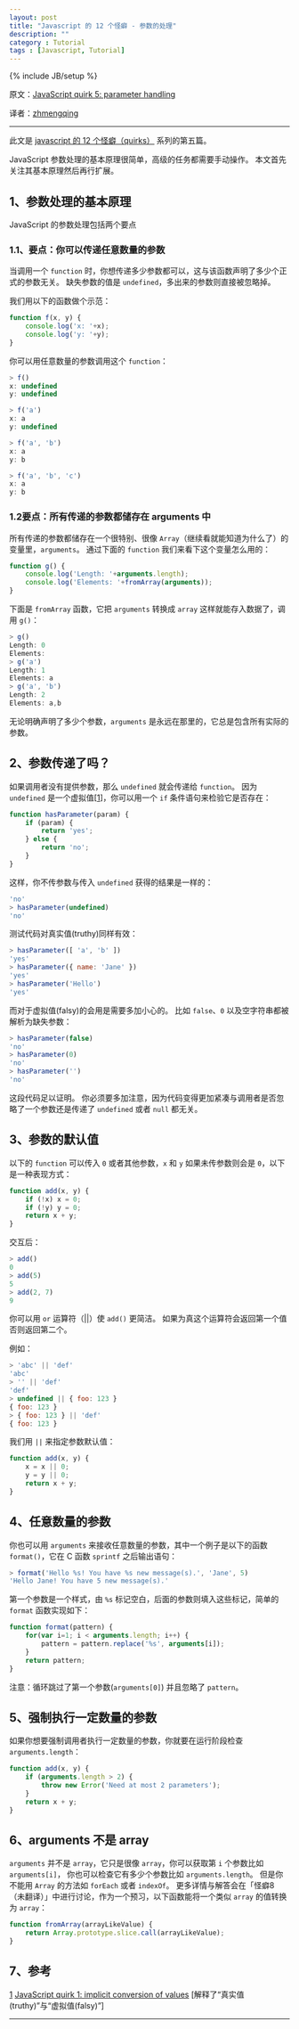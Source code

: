 ```yaml
---
layout: post
title: "Javascript 的 12 个怪癖 - 参数的处理"
description: ""
category : Tutorial
tags : [Javascript, Tutorial]
---
```

{% include JB/setup %}


原文：[JavaScript quirk 5: parameter handling](http://www.2ality.com/2013/05/quirk-parameters.html)

译者：[zhmengqing](http://me.9tech.cn/index.php/homepage/main/96622)

----------------------------------------------------

此文是 [javascript 的 12 个怪癖（quirks）](http://justjavac.com/javascript/2013/04/08/12-javascript-quirks.html) 系列的第五篇。

JavaScript 参数处理的基本原理很简单，高级的任务都需要手动操作。
本文首先关注其基本原理然后再行扩展。

## 1、参数处理的基本原理

JavaScript 的参数处理包括两个要点

### 1.1、要点：你可以传递任意数量的参数

当调用一个 `function` 时，你想传递多少参数都可以，这与该函数声明了多少个正式的参数无关。
缺失参数的值是 `undefined`，多出来的参数则直接被忽略掉。

我们用以下的函数做个示范：

```javascript
function f(x, y) {
    console.log('x: '+x);
    console.log('y: '+y);
}
```

你可以用任意数量的参数调用这个 `function`：

```javascript
> f()
x: undefined
y: undefined

> f('a')
x: a
y: undefined

> f('a', 'b')
x: a
y: b

> f('a', 'b', 'c')
x: a
y: b
```

### 1.2要点：所有传递的参数都储存在 arguments 中

所有传递的参数都储存在一个很特别、很像 `Array`（继续看就能知道为什么了）的变量里，`arguments`。
通过下面的 `function` 我们来看下这个变量怎么用的：

```javascript
function g() {
    console.log('Length: '+arguments.length);
    console.log('Elements: '+fromArray(arguments));
}
```

下面是 `fromArray` 函数，它把 `arguments` 转换成 `array` 这样就能存入数据了，调用 `g()`：

```javascript
> g()
Length: 0
Elements:
> g('a')
Length: 1
Elements: a
> g('a', 'b')
Length: 2
Elements: a,b
```

无论明确声明了多少个参数，`arguments` 是永远在那里的，它总是包含所有实际的参数。

## 2、参数传递了吗？

如果调用者没有提供参数，那么 `undefined` 就会传递给 `function`。
因为 `undefined` 是一个虚拟值[[1][]]，你可以用一个 `if` 条件语句来检验它是否存在：

```javascript
function hasParameter(param) {
    if (param) {
        return 'yes';
    } else {
        return 'no';
    }
}
```

这样，你不传参数与传入 `undefined` 获得的结果是一样的：

```javascript
'no'
> hasParameter(undefined)
'no'
```

测试代码对真实值(truthy)同样有效：

```javascript
> hasParameter([ 'a', 'b' ])
'yes'
> hasParameter({ name: 'Jane' })
'yes'
> hasParameter('Hello')
'yes'
```

而对于虚拟值(falsy)的会用是需要多加小心的。
比如 `false`、`0` 以及空字符串都被解析为缺失参数：

```javascript
> hasParameter(false)
'no'
> hasParameter(0)
'no'
> hasParameter('')
'no'
```

这段代码足以证明。
你必须要多加注意，因为代码变得更加紧凑与调用者是否忽略了一个参数还是传递了 `undefined` 或者 `null` 都无关。

## 3、参数的默认值

以下的 `function` 可以传入 `0` 或者其他参数，`x` 和 `y` 如果未传参数则会是 `0`，以下是一种表现方式：

```javascript
function add(x, y) {
    if (!x) x = 0;
    if (!y) y = 0;
    return x + y;
}
```

交互后：

```javascript
> add()
0
> add(5)
5
> add(2, 7)
9
```

你可以用 `or` 运算符（||）使 `add()` 更简洁。
如果为真这个运算符会返回第一个值否则返回第二个。

例如：

```javascript
> 'abc' || 'def'
'abc'
> '' || 'def'
'def'
> undefined || { foo: 123 }
{ foo: 123 }
> { foo: 123 } || 'def'
{ foo: 123 }
```

我们用 `||` 来指定参数默认值：

```javascript
function add(x, y) {
    x = x || 0;
    y = y || 0;
    return x + y;
}
```

## 4、任意数量的参数

你也可以用 `arguments` 来接收任意数量的参数，其中一个例子是以下的函数 `format()`，它在 C 函数 `sprintf` 之后输出语句：

```javascript
> format('Hello %s! You have %s new message(s).', 'Jane', 5)
'Hello Jane! You have 5 new message(s).'
```

第一个参数是一个样式，由 `%s` 标记空白，后面的参数则填入这些标记，简单的 `format` 函数实现如下：

```javascript
function format(pattern) {
    for(var i=1; i < arguments.length; i++) {
        pattern = pattern.replace('%s', arguments[i]);
    }
    return pattern;
}
```

注意：循环跳过了第一个参数(`arguments[0]`) 并且忽略了 `pattern`。

## 5、强制执行一定数量的参数

如果你想要强制调用者执行一定数量的参数，你就要在运行阶段检查 `arguments.length`：

```javascript
function add(x, y) {
    if (arguments.length > 2) {
        throw new Error('Need at most 2 parameters');
    }
    return x + y;
}
```

## 6、arguments 不是 array

`arguments` 并不是 `array`，它只是很像 `array`，你可以获取第 `i` 个参数比如 `arguments[i]`，
你也可以检查它有多少个参数比如 `arguments.length`。
但是你不能用 `Array` 的方法如 `forEach` 或者 `indexOf`。
更多详情与解答会在「怪癖8（未翻译）」中进行讨论，作为一个预习，以下函数能将一个类似 `array` 的值转换为 `array`：

```javascript
function fromArray(arrayLikeValue) {
    return Array.prototype.slice.call(arrayLikeValue);
}
```

## 7、参考

[1] [JavaScript quirk 1: implicit conversion of values][1] [解释了“真实值(truthy)”与“虚拟值(falsy)”]

[1]: 1-implicit-conversion-of-values.md

---